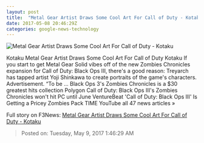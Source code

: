 ```yaml
---
layout: post
title:  "Metal Gear Artist Draws Some Cool Art For Call of Duty - Kotaku"
date: 2017-05-08 20:46:29Z
categories: google-news-technology
---
```


![Metal Gear Artist Draws Some Cool Art For Call of Duty - Kotaku](https://i.kinja-img.com/gawker-media/image/upload/s--hT1EvIaH--/c_fill,fl_progressive,g_center,h_450,q_80,w_800/q0htvsxbnwggcyxdqeja.jpg)

Kotaku Metal Gear Artist Draws Some Cool Art For Call of Duty Kotaku If you start to get Metal Gear Solid vibes off of the new Zombies Chronicles expansion for Call of Duty: Black Ops III, there's a good reason: Treyarch has tapped artist Yoji Shinkawa to create portraits of the game's characters. Advertisement. “To be ... Black Ops 3's Zombies Chronicles is a $30 greatest hits collection Polygon Call of Duty: Black Ops III's Zombies Chronicles won't hit PC until June VentureBeat 'Call of Duty: Black Ops III' Is Getting a Pricey Zombies Pack TIME YouTube all 47 news articles »


Full story on F3News: [Metal Gear Artist Draws Some Cool Art For Call of Duty - Kotaku](http://www.f3nws.com/n/MNWkX)

> Posted on: Tuesday, May 9, 2017 1:46:29 AM
